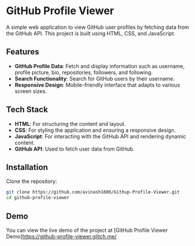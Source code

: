 # GitHub Profile Viewer

A simple web application to view GitHub user profiles by fetching data from the GitHub API. This project is built using HTML, CSS, and JavaScript.

## Features

- **GitHub Profile Data**: Fetch and display information such as username, profile picture, bio, repositories, followers, and following.
- **Search Functionality**: Search for GitHub users by their username.
- **Responsive Design**: Mobile-friendly interface that adapts to various screen sizes.

## Tech Stack

- **HTML**: For structuring the content and layout.
- **CSS**: For styling the application and ensuring a responsive design.
- **JavaScript**: For interacting with the GitHub API and rendering dynamic content.
- **GitHub API**: Used to fetch user data from GitHub.

## Installation
Clone the repository:
   ```bash
   git clone https://github.com/avinash1606/Githup-Profile-Viewer.git
   cd github-profile-viewer
```


## Demo

You can view the live demo of the project at [GitHub Profile Viewer Demo]https://github-profile-viewer.glitch.me/
